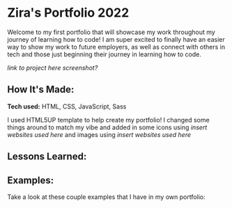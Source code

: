 # Zira's Portfolio 2022
Welcome to my first portfolio that will showcase my work throughout my journey of learning how to code! I am super excited to finally have an easier way to show my work to future employers, as well as connect with others in tech and those just beginning their journey in learning how to code.

*link to project here*
*screenshot?*

## How It's Made:

**Tech used:** HTML, CSS, JavaScript, Sass

I used HTML5UP template to help create my portfolio! I changed some things around to match my vibe and added in some icons using *insert websites used here* and images using *insert websites used here*



<!-- ## Optimizations
*(optional)*

You don't have to include this section but interviewers *love* that you can not only deliver a final product that looks great but also functions efficiently. Did you write something then refactor it later and the result was 5x faster than the original implementation? Did you cache your assets? Things that you write in this section are **GREAT** to bring up in interviews and you can use this section as reference when studying for technical interviews! -->

## Lessons Learned:

<!-- No matter what your experience level, being an engineer means continuously learning. Every time you build something you always have those *whoa this is awesome* or *fuck yeah I did it!* moments. This is where you should share those moments! Recruiters and interviewers love to see that you're self-aware and passionate about growing. -->

## Examples:
Take a look at these couple examples that I have in my own portfolio:


<!-- 
**Palettable:** https://github.com/alecortega/palettable

**Twitter Battle:** https://github.com/alecortega/twitter-battle

**Patch Panel:** https://github.com/alecortega/patch-panel -->